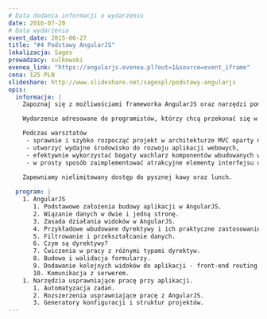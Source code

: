 ```yaml
---
# Data dodania informacji o wydarzeniu
date: 2016-07-20
# Data wydarzenia
event_date: 2015-06-27
title: "#4 Podstawy AngularJS"
lokalizacja: Sages
prowadzacy: sulkowski
evenea_link: "https://angularjs.evenea.pl?out=1&source=event_iframe"
cena: 125 PLN
slideshare: http://www.slideshare.net/sagespl/podstawy-angularjs
opis:
  informacje: |
    Zapoznaj się z możliwościami frameworka AngularJS oraz narzędzi pomocnych przy budowie aplikacji internetowych w architekturze "Single-page application" podczas jednodniowych warsztatów hands-on!

    Wydarzenie adresowane do programistów, którzy chcą przekonać się w praktyce na czym polega efektywność w programowaniu aplikacji we frameworku AngularJS i zdobyć wiedzę potrzebną do rozpoczęcia pracy z tym narzędziem.

    Podczas warsztatów
     - sprawnie i szybko rozpocząć projekt w architekturze MVC oparty na AngularJS,
     - utworzyć wydajne środowisko do rozwoju aplikacji webowych,
     - efektywnie wykorzystać bogaty wachlarz komponentów wbudowanych w AngularJS,
     - w prosty sposób zaimplementować atrakcyjne elementy interfejsu użytkownika.

    Zapewniamy nielimitowany dostęp do pysznej kawy oraz lunch.
                     
  program: |
    1. AngularJS
       1. Podstawowe założenia budowy aplikacji w AngularJS.
       2. Wiązanie danych w dwie i jedną stronę.
       3. Zasada działania widoków w AngularJS.
       4. Przykładowe wbudowane dyrektywy i ich praktyczne zastosowanie.
       5. Filtrowanie i przekształcanie danych.
       6. Czym są dyrektywy?
       7. Ćwiczenia w pracy z różnymi typami dyrektyw.
       8. Budowa i walidacja formularzy.
       9. Dodawanie kolejnych widoków do aplikacji - front-end routing.
       10. Komunikacja z serwerem.
    1. Narzędzia usprawniające pracę przy aplikacji.
       1. Automatyzacja zadań.
       2. Rozszerzenia usprawniające pracę z AngularJS.
       3. Generatory konfiguracji i struktur projektów.
---
```

